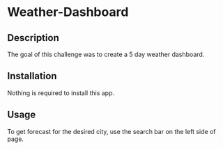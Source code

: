 # Weather-Dashboard

## Description 
The goal of this challenge was to create a 5 day weather dashboard.

## Installation
Nothing is required to install this app.

## Usage
To get forecast for the desired city, use the search bar on the left side of page. 

